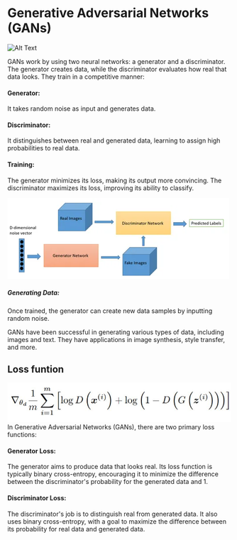 # Generative Adversarial Networks (GANs)


![Alt Text](https://www.google.com/imgres?imgurl=https%3A%2F%2Flh4.googleusercontent.com%2FyAT4vN1GFT8D0QUDMAReZS0BLD_vi7KZc-AE02RFWI9ZVSQHLqKTTthtgx_BK-DlKOeFDgtkA3byl9VMHPEI0r5ZTn1nKYLbeEflJuspuykXcNMOmEmXomWZzMwdzUBbxf-BlkjJ&tbnid=hXalGgUIxn3iGM&vet=12ahUKEwipw8e3946CAxX35TgGHSx-A6kQMygAegQIARBP..i&imgrefurl=https%3A%2F%2Fneptune.ai%2Fblog%2Fgan-loss-functions&docid=g3NLtNOXH4QF1M&w=754&h=133&q=loss%20function%20gans&ved=2ahUKEwipw8e3946CAxX35TgGHSx-A6kQMygAegQIARBP) 

GANs work by using two neural networks: a generator and a discriminator. The generator creates data, while the discriminator evaluates how real that data looks. They train in a competitive manner:

#### Generator: 
It takes random noise as input and generates data.

#### Discriminator:
It distinguishes between real and generated data, learning to assign high probabilities to real data.

#### Training: 
The generator minimizes its loss, making its output more convincing. The discriminator maximizes its loss, improving its ability to classify.


![Alt Text](img_2.png) 

##### Generating Data: 
Once trained, the generator can create new data samples by inputting random noise.

GANs have been successful in generating various types of data, including images and text. They have applications in image synthesis, style transfer, and more.


## Loss funtion 

![Alt Text](img.png) 
In Generative Adversarial Networks (GANs), there are two primary loss functions:

#### Generator Loss: 
The generator aims to produce data that looks real. Its loss function is typically binary cross-entropy, encouraging it to minimize the difference between the discriminator's probability for the generated data and 1.

#### Discriminator Loss: 
The discriminator's job is to distinguish real from generated data. It also uses binary cross-entropy, with a goal to maximize the difference between its probability for real data and generated data.

